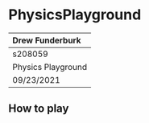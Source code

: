 # PhysicsPlayground

| Drew Funderburk    |
| :----------------- |
| s208059            |
| Physics Playground |
| 09/23/2021         |

## How to play

